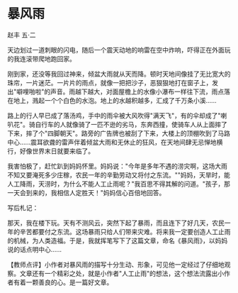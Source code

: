 # 暴风雨

赵丰 五·二

天边划过一道刺眼的闪电，随后一个震天动地的响雷在空中炸响，吓得正在外面玩的我连滚带爬地跑回家。

刚到家，还没等我回过神来，倾盆大雨就从天而降。顿时天地间像挂了无比宽大的珠帘，一片迷茫。一片片的雨点，就像一把把沙子，恶狠狠地打在窗子上，发出"噼哩啪啦"的声音。雨越下越大，对面屋檐上的水像小瀑布一样往下流，雨点落在地上，溅起一个个白色的水泡。地上的水越积越多，汇成了千万条小溪......

路上的行人早已成了落汤鸡，手中的雨伞被大风吹得"满天飞"，有的伞却成了"喇叭花"。骑自行车的人就像骑了一匹不逊的劣马，东奔西撞，使骑车人从上面摔了下来，摔了个"四脚朝天"。路旁的广告牌也被刮了下来，大楼上的顶棚吹到了马路中心......震耳欲聋的雷声伴着倾盆大雨和无休止的狂风，在天地间肆无忌惮地横行，好像世界末日就要来临了。

我害怕极了，赶忙趴到妈妈怀里。妈妈说："今年是多年不遇的涝灾啊，这场大雨不知又要淹死多少庄稼，农民一年的辛勤劳动又将付之东流。""妈妈，天旱时，能人工降雨，天涝时，为什么不能人工止雨呢？"我百思不得其解的问道。"孩子，那一天会到来的，我相信人定胜天！"妈妈信心百倍地回答。

写后札记：

那天，我在楼下玩。天有不测风云，突然下起了暴雨，而且连下了好几天，农民一年的辛苦都要付之东流。这场暴雨只给人们带来灾难。将来我一定要创造人工止雨的机械，为人类造福。于是，我就挥笔写下了这篇文章，命名《暴风雨》，以妈妈说的话点明中心......

【教师点评】小作者对暴风雨的描写十分生动、形象，可见他一定经过了仔细地观察。文章还有一个精彩之处，就是小作者"人工止雨"的想法，这个想法流露出小作者有着一颗善良的心。是一篇好文章。
